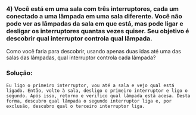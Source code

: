 ### 4) Você está em uma sala com três interruptores, cada um conectado a uma lâmpada em uma sala diferente. Você não pode ver as lâmpadas da sala em que está, mas pode ligar e desligar os interruptores quantas vezes quiser. Seu objetivo é descobrir qual interruptor controla qual lâmpada.

Como você faria para descobrir, usando apenas duas idas até uma das salas das lâmpadas, qual interruptor controla cada lâmpada?

### Solução:
``
Eu ligo o primeiro interruptor, vou até a sala e vejo qual está ligado. Então, volto à sala, desligo o primeiro interruptor e ligo o segundo. Após isso, retorno e verifico qual lâmpada está acesa. Desta forma, descubro qual lâmpada o segundo interruptor liga e, por exclusão, descubro qual o terceiro interruptor liga.
``